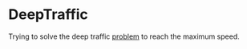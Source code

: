 # DeepTraffic
Trying to solve the deep traffic [problem](http://selfdrivingcars.mit.edu/deeptraffic/) to reach the maximum speed.
